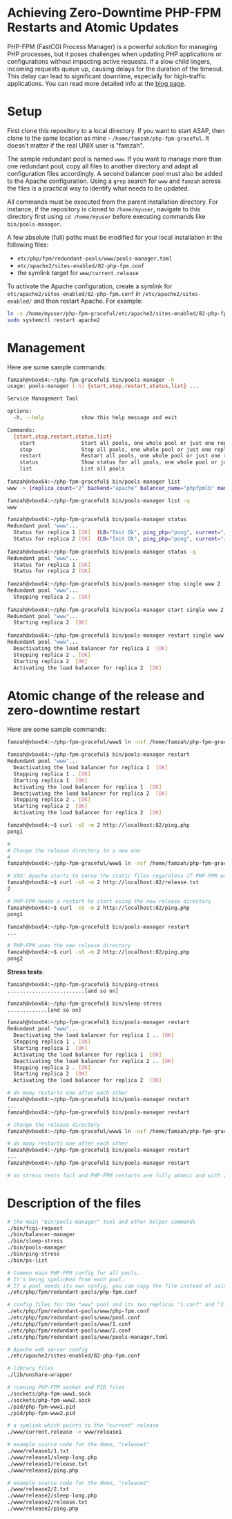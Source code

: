 # Achieving Zero-Downtime PHP-FPM Restarts and Atomic Updates
PHP-FPM (FastCGI Process Manager) is a powerful solution for managing PHP processes, but it poses challenges when updating PHP applications or configurations without impacting active requests. If a slow child lingers, incoming requests queue up, causing delays for the duration of the timeout. This delay can lead to significant downtime, especially for high-traffic applications. You can read more detailed info at the [blog page](https://blog.famzah.net/2024/12/20/achieving-zero-downtime-php-fpm-restarts-and-atomic-updates/).

# Setup
First clone this repository to a local directory. If you want to start ASAP, then clone to the same location as mine - ```/home/famzah/php-fpm-graceful```. It doesn't matter if the real UNIX user is "famzah".

The sample redundant pool is named ```www```. If you want to manage more than one redundant pool, copy all files to another directory and adapt all configuration files accordingly. A second balancer pool must also be added to the Apache configuration. Using a ```grep``` search for ```www``` and ```famzah``` across the files is a practical way to identify what needs to be updated.

All commands must be executed from the parent installation directory. For instance, if the repository is cloned to ```/home/myuser```, navigate to this directory first using ```cd /home/myuser``` before executing commands like ```bin/pools-manager```.

A few absolute (full) paths must be modified for your local installation in the following files:
- ```etc/php/fpm/redundant-pools/www/pools-manager.toml```
- ```etc/apache2/sites-enabled/82-php-fpm.conf```
- the symlink target for ```www/current.release```

To activate the Apache configuration, create a symlink for ```etc/apache2/sites-enabled/82-php-fpm.conf``` in ```/etc/apache2/sites-enabled/``` and then restart Apache. For example:
```Bash
ln -s /home/myuser/php-fpm-graceful/etc/apache2/sites-enabled/82-php-fpm.conf /etc/apache2/sites-enabled/82-php-fpm.conf
sudo systemctl restart apache2
```

# Management
Here are some sample commands:
```Bash
famzah@vbox64:~/php-fpm-graceful$ bin/pools-manager -h
usage: pools-manager [-h] {start,stop,restart,status,list} ...

Service Management Tool

options:
  -h, --help            show this help message and exit

Commands:
  {start,stop,restart,status,list}
    start               Start all pools, one whole pool or just one replica of a pool
    stop                Stop all pools, one whole pool or just one replica of a pool
    restart             Restart all pools, one whole pool or just one replica of a pool
    status              Show status for all pools, one whole pool or just one replica of a pool
    list                List all pools
	
famzah@vbox64:~/php-fpm-graceful$ bin/pools-manager list
www -> (replica_count="2" backend="apache" balancer_name="phpfpmlb" manager_url="http://localhost:82/balancer-manager" member_urls="['fcgi://pool-1', 'fcgi://pool-2']")

famzah@vbox64:~/php-fpm-graceful$ bin/pools-manager list -q
www

famzah@vbox64:~/php-fpm-graceful$ bin/pools-manager status
Redundant pool "www"...
  Status for replica 1 [OK]  (LB="Init Ok", ping_php="pong", current="/home/famzah/php-fpm-graceful/www/release2")
  Status for replica 2 [OK]  (LB="Init Ok", ping_php="pong", current="/home/famzah/php-fpm-graceful/www/release2")
  
famzah@vbox64:~/php-fpm-graceful$ bin/pools-manager status -q
Redundant pool "www"...
  Status for replica 1 [OK]
  Status for replica 2 [OK]
  
famzah@vbox64:~/php-fpm-graceful$ bin/pools-manager stop single www 2
Redundant pool "www"...
  Stopping replica 2 . [OK]
  
famzah@vbox64:~/php-fpm-graceful$ bin/pools-manager start single www 2
Redundant pool "www"...
  Starting replica 2  [OK]
  
famzah@vbox64:~/php-fpm-graceful$ bin/pools-manager restart single www 2
Redundant pool "www"...
  Deactivating the load balancer for replica 2  [OK]
  Stopping replica 2 . [OK]
  Starting replica 2  [OK]
  Activating the load balancer for replica 2  [OK]
```

# Atomic change of the release and zero-downtime restart
Here are some sample commands:
```Bash
famzah@vbox64:~/php-fpm-graceful/www$ ln -nsf /home/famzah/php-fpm-graceful/www/release1 current.release

famzah@vbox64:~/php-fpm-graceful$ bin/pools-manager restart
Redundant pool "www"...
  Deactivating the load balancer for replica 1  [OK]
  Stopping replica 1 . [OK]
  Starting replica 1  [OK]
  Activating the load balancer for replica 1  [OK]
  Deactivating the load balancer for replica 2  [OK]
  Stopping replica 2 . [OK]
  Starting replica 2  [OK]
  Activating the load balancer for replica 2  [OK]

famzah@vbox64:~$ curl -sS -m 2 http://localhost:82/ping.php
pong1

#
# Change the release directory to a new one
#
famzah@vbox64:~/php-fpm-graceful/www$ ln -nsf /home/famzah/php-fpm-graceful/www/release2 current.release

# XXX: Apache starts to serve the static files regardless if PHP-FPM was restarted
famzah@vbox64:~$ curl -sS -m 2 http://localhost:82/release.txt
2

# PHP-FPM needs a restart to start using the new release directory
famzah@vbox64:~$ curl -sS -m 2 http://localhost:82/ping.php
pong1

famzah@vbox64:~/php-fpm-graceful$ bin/pools-manager restart
...

# PHP-FPM uses the new release directory
famzah@vbox64:~$ curl -sS -m 2 http://localhost:82/ping.php
pong2
```

**Stress tests**:
```bash
famzah@vbox64:~/php-fpm-graceful$ bin/ping-stress 
.........................[and so on]

famzah@vbox64:~/php-fpm-graceful$ bin/sleep-stress 
.............[and so on]

famzah@vbox64:~/php-fpm-graceful$ bin/pools-manager restart
Redundant pool "www"...
  Deactivating the load balancer for replica 1 .. [OK]
  Stopping replica 1 . [OK]
  Starting replica 1  [OK]
  Activating the load balancer for replica 1  [OK]
  Deactivating the load balancer for replica 2 .. [OK]
  Stopping replica 2 . [OK]
  Starting replica 2  [OK]
  Activating the load balancer for replica 2  [OK]

# do many restarts one after each other
famzah@vbox64:~/php-fpm-graceful$ bin/pools-manager restart
...
famzah@vbox64:~/php-fpm-graceful$ bin/pools-manager restart

# change the release directory
famzah@vbox64:~/php-fpm-graceful/www$ ln -nsf /home/famzah/php-fpm-graceful/www/release1 current.release

# do many restarts one after each other
famzah@vbox64:~/php-fpm-graceful$ bin/pools-manager restart
...
famzah@vbox64:~/php-fpm-graceful$ bin/pools-manager restart

# no stress tests fail and PHP-FPM restarts are fully atomic and with zero downtime
```

# Description of the files
```Bash
# the main "bin/pools-manager" tool and other helper commands
./bin/fcgi-request
./bin/balancer-manager
./bin/sleep-stress
./bin/pools-manager
./bin/ping-stress
./bin/ps-list

# Common main PHP-FPM config for all pools.
# It's being symlinked from each pool.
# If a pool needs its own config, you can copy the file instead of using a symlink.
./etc/php/fpm/redundant-pools/php-fpm.conf

# config files for the "www" pool and its two replicas "1.conf" and "2.conf"
./etc/php/fpm/redundant-pools/www/php-fpm.conf
./etc/php/fpm/redundant-pools/www/pool.conf
./etc/php/fpm/redundant-pools/www/1.conf
./etc/php/fpm/redundant-pools/www/2.conf
./etc/php/fpm/redundant-pools/www/pools-manager.toml

# Apache web server config
./etc/apache2/sites-enabled/82-php-fpm.conf

# library files
./lib/unshare-wrapper

# running PHP-FPM socket and PID files
./sockets/php-fpm-www1.sock
./sockets/php-fpm-www2.sock
./pid/php-fpm-www1.pid
./pid/php-fpm-www2.pid

# a symlink which points to the "current" release
./www/current.release -> www/release1

# example source code for the demo, "release1"
./www/release1/1.txt
./www/release1/sleep-long.php
./www/release1/release.txt
./www/release1/ping.php

# example source code for the demo, "release2"
./www/release2/2.txt
./www/release2/sleep-long.php
./www/release2/release.txt
./www/release2/ping.php
```
